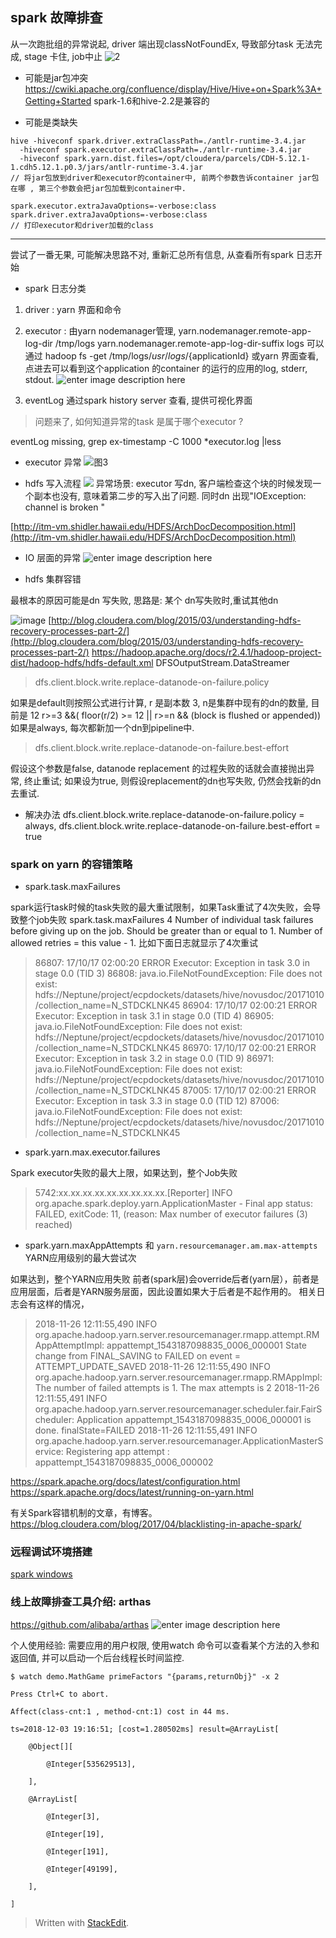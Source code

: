 
## spark 故障排查
从一次跑批组的异常说起, driver 端出现classNotFoundEx, 导致部分task 无法完成, stage 卡住, job中止
![2](https://user-images.githubusercontent.com/20329409/45937070-a4562c80-bfef-11e8-8a51-ad5d451148a8.png)

* 可能是jar包冲突
https://cwiki.apache.org/confluence/display/Hive/Hive+on+Spark%3A+Getting+Started
spark-1.6和hive-2.2是兼容的

* 可能是类缺失

```
hive -hiveconf spark.driver.extraClassPath=./antlr-runtime-3.4.jar
  -hiveconf spark.executor.extraClassPath=./antlr-runtime-3.4.jar 
  -hiveconf spark.yarn.dist.files=/opt/cloudera/parcels/CDH-5.12.1-1.cdh5.12.1.p0.3/jars/antlr-runtime-3.4.jar
// 将jar包放到driver和executor的container中, 前两个参数告诉container jar包在哪 , 第三个参数会把jar包加载到container中.
```

```
spark.executor.extraJavaOptions=-verbose:class
spark.driver.extraJavaOptions=-verbose:class
// 打印executor和driver加载的class
```
---

尝试了一番无果, 可能解决思路不对, 重新汇总所有信息, 从查看所有spark 日志开始

* spark 日志分类
1. driver : yarn 界面和命令
2. executor : 由yarn nodemanager管理, 
yarn.nodemanager.remote-app-log-dir  			  /tmp/logs
yarn.nodemanager.remote-app-log-dir-suffix   logs
可以通过 hadoop fs -get /tmp/logs/${usr}/logs/${applicationId}
或yarn 界面查看, 点进去可以看到这个application 的container 的运行的应用的log, stderr, stdout. 
![enter image description here](https://drive.google.com/uc?id=1Fj8qN6D4HqfM0YO2YiP2QB496xOiakS6)

3. eventLog
通过spark history server 查看, 提供可视化界面

> 问题来了, 如何知道异常的task 是属于哪个executor ? 

eventLog missing, grep ex-timestamp -C 1000  *executor.log  |less

* executor 异常
![图3](https://user-images.githubusercontent.com/20329409/45937116-ea12f500-bfef-11e8-9e82-11c46502b1d9.png)



* hdfs 写入流程
![](https://drive.google.com/uc?id=1LjDrWGX6zhQzEJOzNWG615eKFyK2XHDF)
异常场景: executor 写dn, 客户端检查这个块的时候发现一个副本也没有, 意味着第二步的写入出了问题. 同时dn 出现"IOException: channel is broken " 

[http://itm-vm.shidler.hawaii.edu/HDFS/ArchDocDecomposition.html](http://itm-vm.shidler.hawaii.edu/HDFS/ArchDocDecomposition.html)
* IO 层面的异常
![enter image description here](https://drive.google.com/uc?id=1yJN8y_HmloD7eTdDSwcV4w67gk61hlW4)

* hdfs 集群容错

最根本的原因可能是dn 写失败, 思路是: 某个 dn写失败时,重试其他dn

![image](https://user-images.githubusercontent.com/20329409/45943455-ee073d00-c018-11e8-88a5-f251c1d42453.png)
[http://blog.cloudera.com/blog/2015/03/understanding-hdfs-recovery-processes-part-2/](http://blog.cloudera.com/blog/2015/03/understanding-hdfs-recovery-processes-part-2/)
https://hadoop.apache.org/docs/r2.4.1/hadoop-project-dist/hadoop-hdfs/hdfs-default.xml
DFSOutputStream.DataStreamer

> dfs.client.block.write.replace-datanode-on-failure.policy

如果是default则按照公式进行计算, 
r 是副本数 3, n是集群中现有的dn的数量, 目前是 12
r>=3 &&( floor(r/2) >= 12 || r>=n && (block is flushed or appended))
如果是always, 每次都新加一个dn到pipeline中.

>  dfs.client.block.write.replace-datanode-on-failure.best-effort

假设这个参数是false, datanode replacement 的过程失败的话就会直接抛出异常, 终止重试; 如果设为true, 则假设replacement的dn也写失败, 仍然会找新的dn去重试.

* 解决办法
dfs.client.block.write.replace-datanode-on-failure.policy = always, 
dfs.client.block.write.replace-datanode-on-failure.best-effort = true


### spark on yarn 的容错策略

* spark.task.maxFailures 

spark运行task时候的task失败的最大重试限制，如果Task重试了4次失败，会导致整个job失败 spark.task.maxFailures 4 Number of individual task failures before giving up on the job. Should be greater than or equal to 1. Number of allowed retries = this value - 1. 比如下面日志就显示了4次重试 

> 86807: 17/10/17 02:00:20 ERROR Executor: Exception in task 3.0 in stage 0.0 (TID 3) 86808: java.io.FileNotFoundException: File does not exist: hdfs://Neptune/project/ecpdockets/datasets/hive/novusdoc/20171010/collection_name=N_STDCKLNK45 86904: 17/10/17 02:00:21 ERROR Executor: Exception in task 3.1 in stage 0.0 (TID 4) 86905: java.io.FileNotFoundException: File does not exist: hdfs://Neptune/project/ecpdockets/datasets/hive/novusdoc/20171010/collection_name=N_STDCKLNK45 86970: 17/10/17 02:00:21 ERROR Executor: Exception in task 3.2 in stage 0.0 (TID 9) 86971: java.io.FileNotFoundException: File does not exist: hdfs://Neptune/project/ecpdockets/datasets/hive/novusdoc/20171010/collection_name=N_STDCKLNK45 87005: 17/10/17 02:00:21 ERROR Executor: Exception in task 3.3 in stage 0.0 (TID 12) 87006: java.io.FileNotFoundException: File does not exist: hdfs://Neptune/project/ecpdockets/datasets/hive/novusdoc/20171010/collection_name=N_STDCKLNK45

* spark.yarn.max.executor.failures 

Spark executor失败的最大上限，如果达到，整个Job失败 

> 5742:xx.xx.xx.xx.xx.xx.xx.xx.xx.[Reporter] INFO org.apache.spark.deploy.yarn.ApplicationMaster - Final app status: FAILED, exitCode: 11, (reason: Max number of executor failures (3) reached) 


* spark.yarn.maxAppAttempts 和 `yarn.resourcemanager.am.max-attempts` YARN应用级别的最大尝试次

如果达到，整个YARN应用失败 前者(spark层)会override后者(yarn层），前者是应用层面，后者是YARN服务层面，因此设置如果大于后者是不起作用的。 相关日志会有这样的情况， 

>  2018-11-26 12:11:55,490 INFO org.apache.hadoop.yarn.server.resourcemanager.rmapp.attempt.RMAppAttemptImpl: appattempt_1543187098835_0006_000001 State change from FINAL_SAVING to FAILED on event = ATTEMPT_UPDATE_SAVED 2018-11-26 12:11:55,490 INFO org.apache.hadoop.yarn.server.resourcemanager.rmapp.RMAppImpl: The number of failed attempts is 1. The max attempts is 2 2018-11-26 12:11:55,491 INFO org.apache.hadoop.yarn.server.resourcemanager.scheduler.fair.FairScheduler: Application appattempt_1543187098835_0006_000001 is done. finalState=FAILED 2018-11-26 12:11:55,491 INFO org.apache.hadoop.yarn.server.resourcemanager.ApplicationMasterService: Registering app attempt : appattempt_1543187098835_0006_000002 


https://spark.apache.org/docs/latest/configuration.html https://spark.apache.org/docs/latest/running-on-yarn.html

有关Spark容错机制的文章，有博客。 https://blog.cloudera.com/blog/2017/04/blacklisting-in-apache-spark/ 


###  远程调试环境搭建
[spark windows](https://github.com/Knight-Wu/articles/blob/master/scala%20spark%20windows%20%E8%B0%83%E8%AF%95%E7%8E%AF%E5%A2%83%E6%90%AD%E5%BB%BA.md)

### 线上故障排查工具介绍: **arthas**
https://github.com/alibaba/arthas
![enter image description here](https://drive.google.com/uc?id=1NY996uHRRNWcX2Z8WpIjTkt8lq_JzC3d)

个人使用经验:  需要应用的用户权限, 使用watch 命令可以查看某个方法的入参和返回值, 并可以启动一个后台线程长时间监控. 
```
$ watch demo.MathGame primeFactors "{params,returnObj}" -x 2

Press Ctrl+C to abort.

Affect(class-cnt:1 , method-cnt:1) cost in 44 ms.

ts=2018-12-03 19:16:51; [cost=1.280502ms] result=@ArrayList[

    @Object[][

        @Integer[535629513],

    ],

    @ArrayList[

        @Integer[3],

        @Integer[19],

        @Integer[191],

        @Integer[49199],

    ],

]

```





> Written with [StackEdit](https://stackedit.io/).
<!--stackedit_data:
eyJoaXN0b3J5IjpbLTE1ODg2ODAxMCwxMDA4OTA1NDE1LC01Mj
Y5NTUxMzcsLTMxOTI4NDA2MSwxNzY4ODE4NjM0LC0xMTg2Mjkx
NTkxLDgyNTUzNjY4MywtMTU3NTk0NjQ4NywzNDc0MTA5MDMsMT
A2MzM2NDExMSwxNDk0NDAwMTM2LC0xNDY0MzMzMzA1LDMyMzI2
NDA1NF19
-->